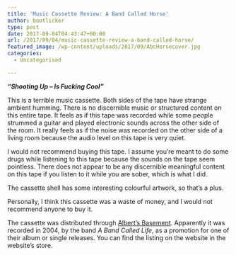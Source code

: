 ```yaml
---
title: 'Music Cassette Review: A Band Called Horse'
author: bootlicker
type: post
date: 2017-09-04T04:43:47+00:00
url: /2017/09/04/music-cassette-review-a-band-called-horse/
featured_image: /wp-content/uploads/2017/09/AbcHorsecover.jpg
categories:
  - Uncategorised

---
```

_**&#8220;Shooting Up &#8211; Is Fucking Cool&#8221;**_

This is a terrible music cassette. Both sides of the tape have strange ambient humming. There is no discernible music or structured content on this entire tape. It feels as if this tape was recorded while some people strummed a guitar and played electronic sounds across the other side of the room. It really feels as if the noise was recorded on the other side of a living room because the audio level on this tape is very quiet.

I would not recommend buying this tape. I assume you&#8217;re meant to do some drugs while listening to this tape because the sounds on the tape seem pointless. There does not appear to be any discernible meaningful content on this tape if you listen to it while you are sober, which is what I did.

The cassette shell has some interesting colourful artwork, so that&#8217;s a plus.

Personally, I think this cassette was a waste of money, and I would not recommend anyone to buy it.

The cassette was distributed through [Albert&#8217;s Basement][1]. Apparently it was recorded in 2004, by the band _A Band Called Life_, as a promotion for one of their album or single releases. You can find the listing on the website in the website&#8217;s store.

 [1]: http://www.albertsbasement.net